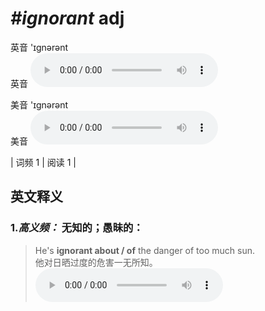 # ***\#ignorant*** adj
英音 'ɪɡnərənt  
英音
<audio src="./media/ignorant-B.aac" controls="controls"></audio>

美音 'ɪɡnərənt  
美音
<audio src="./media/ignorant.aac" controls="controls"></audio>



| 词频 1 | 阅读 1 |  

英文释义
---
### 1.*高义频：* **无知的；愚昧的：**  

 > He's **ignorant about / of** the danger of too much sun.  
 > 他对日晒过度的危害一无所知。    
<audio src="./media/ignorant-0.aac" controls="controls"></audio>


